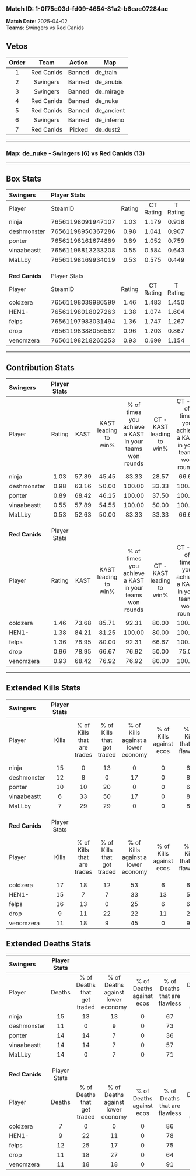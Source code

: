 ### Match ID: 1-0f75c03d-fd09-4654-81a2-b6cae07284ac  
**Match Date**: 2025-04-02  
**Teams**: Swingers vs Red Canids  

## Vetos  

| Order | Team | Action | Map |
| :---: | :--: | :----: | --- |
| 1 | Red Canids | Banned | de_train |
| 2 | Swingers | Banned | de_anubis |
| 3 | Swingers | Banned | de_mirage |
| 4 | Red Canids | Banned | de_nuke |
| 5 | Red Canids | Banned | de_ancient |
| 6 | Swingers | Banned | de_inferno |
| 7 | Red Canids | Picked | de_dust2 |

---  

### **Map**: de_nuke - Swingers (6) vs Red Canids (13)  
---  

## Box Stats  

| **Swingers**   | Player Stats      |        |           |          |       |      |       |         |        |      |     |
| :- | :- | :-: | :-: | :-: | :-: | :-: | :-: | :-: | :-: | :-: | :-: |
| Player         | SteamID           | Rating | CT Rating | T Rating | KAST  | ADR  | Kills | Assists | Deaths | K/D  | HS% |
| ninja          | 76561198091947107 |  1.03  |   1.179   |  0.918   | 57.89 | 81.2 |  15   |    4    |   15   | 1.00 | 66  |
| deshmonster    | 76561198950367286 |  0.98  |   1.041   |  0.907   | 63.16 | 66.0 |  12   |    2    |   11   | 1.09 | 25  |
| ponter         | 76561198161674889 |  0.89  |   1.052   |  0.759   | 68.42 | 74.0 |  10   |    5    |   14   | 0.71 | 50  |
| vinaabeastt    | 76561198813233208 |  0.55  |   0.584   |  0.643   | 57.89 | 49.7 |   6   |    5    |   14   | 0.43 | 66  |
| MaLLby         | 76561198169934019 |  0.53  |   0.575   |  0.449   | 52.63 | 42.1 |   7   |    4    |   14   | 0.50 | 28  |
|                |                   |        |           |          |       |      |       |         |        |      |     |
|                |                   |        |           |          |       |      |       |         |        |      |     |
|                |                   |        |           |          |       |      |       |         |        |      |     |
| **Red Canids** | Player Stats      |        |           |          |       |      |       |         |        |      |     |
| Player         | SteamID           | Rating | CT Rating | T Rating | KAST  | ADR  | Kills | Assists | Deaths | K/D  | HS% |
| coldzera       | 76561198039986599 |  1.46  |   1.483   |  1.450   | 73.68 | 87.3 |  17   |    1    |   7    | 2.43 | 64  |
| HEN1-          | 76561198018027263 |  1.38  |   1.074   |  1.604   | 84.21 | 79.0 |  15   |    4    |   9    | 1.67 | 40  |
| felps          | 76561197983031494 |  1.36  |   1.747   |  1.267   | 78.95 | 95.2 |  16   |    5    |   12   | 1.33 | 68  |
| drop           | 76561198388056582 |  0.96  |   1.203   |  0.867   | 78.95 | 65.1 |   9   |    3    |   11   | 0.82 | 77  |
| venomzera      | 76561198218265253 |  0.93  |   0.699   |  1.154   | 68.42 | 53.8 |  11   |    1    |   11   | 1.00 | 72  |
---  

## Contribution Stats  

| **Swingers**   | Player Stats |       |                      |                                                        |                           |                                                             |                          |                                                            |
| :- | :-: | :-: | :-: | :-: | :-: | :-: | :-: | :-: |
| Player         |    Rating    | KAST  | KAST leading to win% | % of times you achieve a KAST in your teams won rounds | CT - KAST leading to win% | CT - % of times you achieve a KAST in your teams won rounds | T - KAST leading to win% | T - % of times you achieve a KAST in your teams won rounds |
| ninja          |     1.03     | 57.89 |        45.45         |                         83.33                          |           28.57           |                            66.67                            |          75.00           |                           100.00                           |
| deshmonster    |     0.98     | 63.16 |        50.00         |                         100.00                         |           33.33           |                           100.00                            |          100.00          |                           100.00                           |
| ponter         |     0.89     | 68.42 |        46.15         |                         100.00                         |           37.50           |                           100.00                            |          60.00           |                           100.00                           |
| vinaabeastt    |     0.55     | 57.89 |        54.55         |                         100.00                         |           50.00           |                           100.00                            |          60.00           |                           100.00                           |
| MaLLby         |     0.53     | 52.63 |        50.00         |                         83.33                          |           33.33           |                            66.67                            |          75.00           |                           100.00                           |
|                |              |       |                      |                                                        |                           |                                                             |                          |                                                            |
|                |              |       |                      |                                                        |                           |                                                             |                          |                                                            |
|                |              |       |                      |                                                        |                           |                                                             |                          |                                                            |
| **Red Canids** | Player Stats |       |                      |                                                        |                           |                                                             |                          |                                                            |
| Player         |    Rating    | KAST  | KAST leading to win% | % of times you achieve a KAST in your teams won rounds | CT - KAST leading to win% | CT - % of times you achieve a KAST in your teams won rounds | T - KAST leading to win% | T - % of times you achieve a KAST in your teams won rounds |
| coldzera       |     1.46     | 73.68 |        85.71         |                         92.31                          |           80.00           |                           100.00                            |          88.89           |                           88.89                            |
| HEN1-          |     1.38     | 84.21 |        81.25         |                         100.00                         |           80.00           |                           100.00                            |          81.82           |                           100.00                           |
| felps          |     1.36     | 78.95 |        80.00         |                         92.31                          |           66.67           |                           100.00                            |          88.89           |                           88.89                            |
| drop           |     0.96     | 78.95 |        66.67         |                         76.92                          |           50.00           |                            75.00                            |          77.78           |                           77.78                            |
| venomzera      |     0.93     | 68.42 |        76.92         |                         76.92                          |           80.00           |                           100.00                            |          75.00           |                           66.67                            |
---  

## Extended Kills Stats  

| **Swingers**   | Player Stats |                            |                            |                                    |                         |                              |                                 |                                       |                    |           |
| :- | :-: | :-: | :-: | :-: | :-: | :-: | :-: | :-: | :-: | :-: |
| Player         |    Kills     | % of Kills that are trades | % of Kills that got traded | % of Kills against a lower economy | % of Kills against ecos | % of Kills that are flawless | % of Kills that are close duels | % of Kills that are assisted by flash | Pistol Round Kills | AWP Kills |
| ninja          |      15      |             0              |             13             |                 0                  |            0            |              67              |                0                |                  13                   |         0          |     1     |
| deshmonster    |      12      |             8              |             0              |                 17                 |            0            |              83              |                0                |                   0                   |         4          |     0     |
| ponter         |      10      |             10             |             20             |                 0                  |            0            |              60              |               20                |                   0                   |         0          |     0     |
| vinaabeastt    |      6       |             33             |             50             |                 17                 |            0            |              83              |                0                |                   0                   |         0          |     2     |
| MaLLby         |      7       |             29             |             29             |                 0                  |            0            |              86              |                0                |                   0                   |         0          |     2     |
|                |              |                            |                            |                                    |                         |                              |                                 |                                       |                    |           |
|                |              |                            |                            |                                    |                         |                              |                                 |                                       |                    |           |
|                |              |                            |                            |                                    |                         |                              |                                 |                                       |                    |           |
| **Red Canids** | Player Stats |                            |                            |                                    |                         |                              |                                 |                                       |                    |           |
| Player         |    Kills     | % of Kills that are trades | % of Kills that got traded | % of Kills against a lower economy | % of Kills against ecos | % of Kills that are flawless | % of Kills that are close duels | % of Kills that are assisted by flash | Pistol Round Kills | AWP Kills |
| coldzera       |      17      |             18             |             12             |                 53                 |            6            |              65              |               12                |                   0                   |         0          |     1     |
| HEN1-          |      15      |             7              |             7              |                 33                 |           13            |              53              |               13                |                   0                   |         3          |     3     |
| felps          |      16      |             13             |             0              |                 25                 |            6            |              63              |                0                |                  13                   |         0          |     2     |
| drop           |      9       |             11             |             22             |                 22                 |           11            |              22              |               11                |                   0                   |         0          |     3     |
| venomzera      |      11      |             18             |             9              |                 45                 |            0            |              91              |                0                |                   0                   |         0          |     1     |
## Extended Deaths Stats  

| **Swingers**   | Player Stats |                             |                                   |                          |                               |                            |                           |               |
| :- | :-: | :-: | :-: | :-: | :-: | :-: | :-: | :-: |
| Player         |    Deaths    | % of Deaths that get traded | % of Deaths against lower economy | % of Deaths against ecos | % of Deaths that are flawless | % of Deaths that are close | % of Deaths while blinded | Deaths to AWP |
| ninja          |      15      |             13              |                13                 |            0             |              67               |             7              |             0             |       1       |
| deshmonster    |      11      |              0              |                 9                 |            0             |              73               |             0              |             0             |       0       |
| ponter         |      14      |             14              |                 7                 |            0             |              36               |             21             |             0             |       0       |
| vinaabeastt    |      14      |             14              |                 7                 |            0             |              57               |             7              |             7             |       1       |
| MaLLby         |      14      |              0              |                 7                 |            0             |              71               |             0              |             7             |       1       |
|                |              |                             |                                   |                          |                               |                            |                           |               |
|                |              |                             |                                   |                          |                               |                            |                           |               |
|                |              |                             |                                   |                          |                               |                            |                           |               |
| **Red Canids** | Player Stats |                             |                                   |                          |                               |                            |                           |               |
| Player         |    Deaths    | % of Deaths that get traded | % of Deaths against lower economy | % of Deaths against ecos | % of Deaths that are flawless | % of Deaths that are close | % of Deaths while blinded | Deaths to AWP |
| coldzera       |      7       |              0              |                 0                 |            0             |              86               |             14             |             0             |       0       |
| HEN1-          |      9       |             22              |                11                 |            0             |              78               |             0              |             0             |       0       |
| felps          |      12      |             25              |                17                 |            0             |              75               |             0              |             8             |       3       |
| drop           |      11      |             18              |                27                 |            0             |              64               |             9              |             0             |       0       |
| venomzera      |      11      |             18              |                18                 |            0             |              91               |             0              |             9             |       1       |
